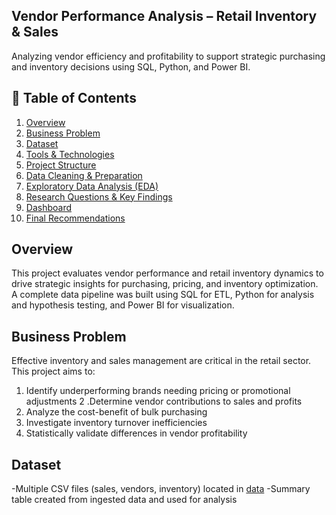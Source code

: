 ## Vendor Performance Analysis – Retail Inventory & Sales

Analyzing vendor efficiency and profitability to support strategic purchasing and inventory decisions using SQL, Python, and Power BI.


## 📑 Table of Contents
1. [Overview](#overview)
2. [Business Problem](#business-problem)
3. [Dataset](#dataset)
4. [Tools & Technologies](#tools--technologies)
5. [Project Structure](#project-structure)
6. [Data Cleaning & Preparation](#data-cleaning--preparation)
7. [Exploratory Data Analysis (EDA)](#exploratory-data-analysis-eda)
8. [Research Questions & Key Findings](#research-questions--key-findings)
9. [Dashboard](#dashboard)
10. [Final Recommendations](#final-recommendations)

## Overview 
This project evaluates vendor performance and retail inventory dynamics to drive strategic insights for purchasing, pricing, and inventory optimization. A complete data pipeline was built using SQL for ETL, Python for analysis and hypothesis testing, and Power BI for visualization.

## Business Problem
Effective inventory and sales management are critical in the retail sector. This project aims to:

1. Identify underperforming brands needing pricing or promotional adjustments
2 .Determine vendor contributions to sales and profits
3. Analyze the cost-benefit of bulk purchasing
4. Investigate inventory turnover inefficiencies
5. Statistically validate differences in vendor profitability

## Dataset
-Multiple CSV files  (sales, vendors, inventory) located in [data](https://github.com/Jatink47/vendor-sales-performance-python-sql-powerbi/tree/main/data)
-Summary table created from ingested data and used for analysis


